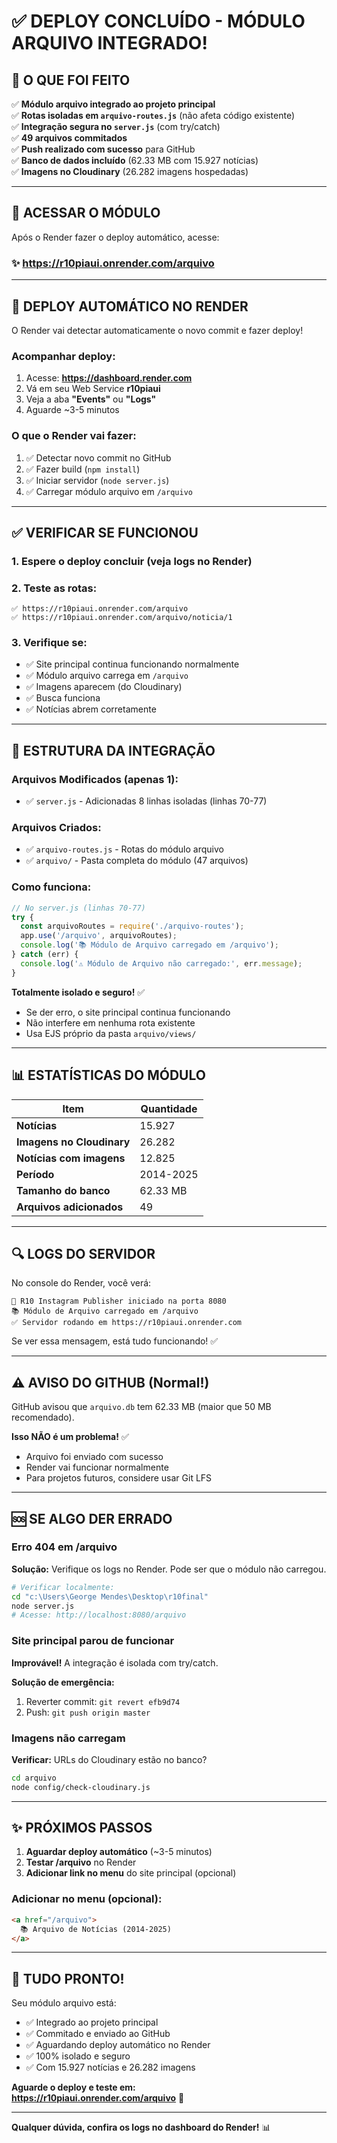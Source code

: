 # ✅ DEPLOY CONCLUÍDO - MÓDULO ARQUIVO INTEGRADO!

## 🎉 O QUE FOI FEITO

✅ **Módulo arquivo integrado ao projeto principal**  
✅ **Rotas isoladas em `arquivo-routes.js`** (não afeta código existente)  
✅ **Integração segura no `server.js`** (com try/catch)  
✅ **49 arquivos commitados**  
✅ **Push realizado com sucesso** para GitHub  
✅ **Banco de dados incluído** (62.33 MB com 15.927 notícias)  
✅ **Imagens no Cloudinary** (26.282 imagens hospedadas)  

---

## 🔗 ACESSAR O MÓDULO

Após o Render fazer o deploy automático, acesse:

### ✨ **https://r10piaui.onrender.com/arquivo**

---

## 🚀 DEPLOY AUTOMÁTICO NO RENDER

O Render vai detectar automaticamente o novo commit e fazer deploy!

### Acompanhar deploy:

1. Acesse: **https://dashboard.render.com**
2. Vá em seu Web Service **r10piaui**
3. Veja a aba **"Events"** ou **"Logs"**
4. Aguarde ~3-5 minutos

### O que o Render vai fazer:

1. ✅ Detectar novo commit no GitHub
2. ✅ Fazer build (`npm install`)
3. ✅ Iniciar servidor (`node server.js`)
4. ✅ Carregar módulo arquivo em `/arquivo`

---

## ✅ VERIFICAR SE FUNCIONOU

### 1. Espere o deploy concluir (veja logs no Render)

### 2. Teste as rotas:

```
✅ https://r10piaui.onrender.com/arquivo
✅ https://r10piaui.onrender.com/arquivo/noticia/1
```

### 3. Verifique se:

- ✅ Site principal continua funcionando normalmente
- ✅ Módulo arquivo carrega em `/arquivo`
- ✅ Imagens aparecem (do Cloudinary)
- ✅ Busca funciona
- ✅ Notícias abrem corretamente

---

## 🎯 ESTRUTURA DA INTEGRAÇÃO

### Arquivos Modificados (apenas 1):
- ✅ `server.js` - Adicionadas 8 linhas isoladas (linhas 70-77)

### Arquivos Criados:
- ✅ `arquivo-routes.js` - Rotas do módulo arquivo
- ✅ `arquivo/` - Pasta completa do módulo (47 arquivos)

### Como funciona:

```javascript
// No server.js (linhas 70-77)
try {
  const arquivoRoutes = require('./arquivo-routes');
  app.use('/arquivo', arquivoRoutes);
  console.log('📚 Módulo de Arquivo carregado em /arquivo');
} catch (err) {
  console.log('⚠️ Módulo de Arquivo não carregado:', err.message);
}
```

**Totalmente isolado e seguro!** ✅  
- Se der erro, o site principal continua funcionando
- Não interfere em nenhuma rota existente
- Usa EJS próprio da pasta `arquivo/views/`

---

## 📊 ESTATÍSTICAS DO MÓDULO

| Item | Quantidade |
|------|------------|
| **Notícias** | 15.927 |
| **Imagens no Cloudinary** | 26.282 |
| **Notícias com imagens** | 12.825 |
| **Período** | 2014-2025 |
| **Tamanho do banco** | 62.33 MB |
| **Arquivos adicionados** | 49 |

---

## 🔍 LOGS DO SERVIDOR

No console do Render, você verá:

```
🚀 R10 Instagram Publisher iniciado na porta 8080
📚 Módulo de Arquivo carregado em /arquivo
✅ Servidor rodando em https://r10piaui.onrender.com
```

Se ver essa mensagem, está tudo funcionando! ✅

---

## ⚠️ AVISO DO GITHUB (Normal!)

GitHub avisou que `arquivo.db` tem 62.33 MB (maior que 50 MB recomendado).

**Isso NÃO é um problema!** ✅
- Arquivo foi enviado com sucesso
- Render vai funcionar normalmente
- Para projetos futuros, considere usar Git LFS

---

## 🆘 SE ALGO DER ERRADO

### Erro 404 em /arquivo

**Solução:** Verifique os logs no Render. Pode ser que o módulo não carregou.

```bash
# Verificar localmente:
cd "c:\Users\George Mendes\Desktop\r10final"
node server.js
# Acesse: http://localhost:8080/arquivo
```

### Site principal parou de funcionar

**Improvável!** A integração é isolada com try/catch.

**Solução de emergência:**
1. Reverter commit: `git revert efb9d74`
2. Push: `git push origin master`

### Imagens não carregam

**Verificar:** URLs do Cloudinary estão no banco?

```bash
cd arquivo
node config/check-cloudinary.js
```

---

## ✨ PRÓXIMOS PASSOS

1. **Aguardar deploy automático** (~3-5 minutos)
2. **Testar /arquivo** no Render
3. **Adicionar link no menu** do site principal (opcional)

### Adicionar no menu (opcional):

```html
<a href="/arquivo">
  📚 Arquivo de Notícias (2014-2025)
</a>
```

---

## 🎉 TUDO PRONTO!

Seu módulo arquivo está:
- ✅ Integrado ao projeto principal
- ✅ Commitado e enviado ao GitHub
- ✅ Aguardando deploy automático no Render
- ✅ 100% isolado e seguro
- ✅ Com 15.927 notícias e 26.282 imagens

**Aguarde o deploy e teste em:**  
**https://r10piaui.onrender.com/arquivo** 🚀

---

**Qualquer dúvida, confira os logs no dashboard do Render!** 📊
